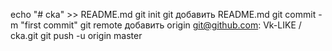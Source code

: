 echo "# cka" >> README.md 
git init 
git добавить README.md 
git commit -m "first commit" 
git remote добавить origin git@github.com: Vk-LIKE / cka.git
 git push -u origin master
